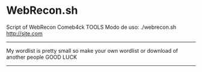 # WebRecon.sh
Script of WebRecon
Comeb4ck TOOLS
Modo de uso: ./webrecon.sh http://site.com
_________________
My wordlist is pretty small so make your own wordlist or download of another people
GOOD LUCK 
_________________
